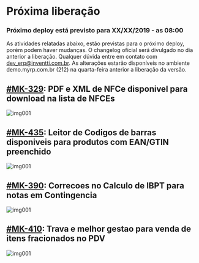 # Próxima liberação

### Próximo deploy está previsto para XX/XX/2019 - as 08:00
As atividades relatadas abaixo, estão previstas para o próximo deploy, porém podem haver mudanças. O changelog oficial será divulgado no dia anterior a liberação. Qualquer dúvida entre em contato com dev_erp@inventti.com.br.
As alterações estarão disponíveis no ambiente demo.myrp.com.br (212) na quarta-feira anterior a liberação da versão.

## [#MK-329](https://devmyrp.atlassian.net/browse/MK-329): PDF e XML de NFCe disponivel para download na lista de NFCEs
![img001](https://i.imgur.com/3RjmjrY.jpg)

## [#MK-435](https://devmyrp.atlassian.net/browse/MK-435): Leitor de Codigos de barras disponiveis para produtos com EAN/GTIN preenchido
![img001](https://i.imgur.com/UXKe7WD.jpg)

## [#MK-390](https://devmyrp.atlassian.net/browse/MK-390): Correcoes no Calculo de IBPT para notas em Contingencia
![img001](https://i.imgur.com/YB7gF6P.jpg)

## [#MK-410](https://devmyrp.atlassian.net/browse/MK-390): Trava e melhor gestao para venda de itens fracionados no PDV 
![img001](https://i.imgur.com/c3SlaSx.jpg)


